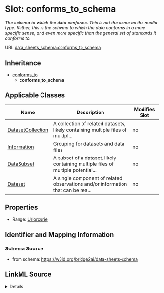 

# Slot: conforms_to_schema


_The schema to which the data conforms. This is not the same as the media type. Rather, this is the schema to which the data conforms in a more specific sense, and even more specific than the general set of standards it conforms to._



URI: [data_sheets_schema:conforms_to_schema](https://w3id.org/bridge2ai/data-sheets-schema/conforms_to_schema)




## Inheritance

* [conforms_to](conforms_to.md)
    * **conforms_to_schema**






## Applicable Classes

| Name | Description | Modifies Slot |
| --- | --- | --- |
| [DatasetCollection](DatasetCollection.md) | A collection of related datasets, likely containing multiple files of multipl... |  no  |
| [Information](Information.md) | Grouping for datasets and data files |  no  |
| [DataSubset](DataSubset.md) | A subset of a dataset, likely containing multiple files of multiple potential... |  no  |
| [Dataset](Dataset.md) | A single component of related observations and/or information that can be rea... |  no  |







## Properties

* Range: [Uriorcurie](Uriorcurie.md)





## Identifier and Mapping Information







### Schema Source


* from schema: https://w3id.org/bridge2ai/data-sheets-schema




## LinkML Source

<details>
```yaml
name: conforms_to_schema
description: The schema to which the data conforms. This is not the same as the media
  type. Rather, this is the schema to which the data conforms in a more specific sense,
  and even more specific than the general set of standards it conforms to.
from_schema: https://w3id.org/bridge2ai/data-sheets-schema
exact_mappings:
- frictionless:schema
rank: 1000
is_a: conforms_to
alias: conforms_to_schema
domain_of:
- Information
range: uriorcurie

```
</details>
